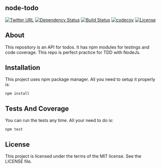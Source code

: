 ## node-todo
[![Twitter URL](https://img.shields.io/twitter/url/http/shields.io.svg?style=social)](https://twitter.com/kaxcode)
[![Dependency Status](https://david-dm.org/kaxcode/node-todo.svg)](https://david-dm.org/kaxcode/node-todo)
[![Build Status](https://travis-ci.org/kaxcode/node-todo.svg?branch=master)](https://travis-ci.org/kaxcode/node-todo)
[![codecov](https://codecov.io/gh/kaxcode/node-todo/branch/master/graph/badge.svg)](https://codecov.io/gh/kaxcode/node-todo)
[![License](http://img.shields.io/badge/license-MIT-green.svg?style=flat)](https://github.com/kaxcode/node-todo/blob/master/LICENSE)

## About

This repository is an API for todos. It has npm modules for testings and code coverage. This repo is perfect practice for TDD with NodeJs. 

## Installation

This project uses npm package manager. All you need to setup it properly is:
```
npm install
```

## Tests And Coverage

You can run the tests any time. All your need to do is:
```
npm test
```

## License
This project is licensed under the terms of the MIT license. See the LICENSE file.
